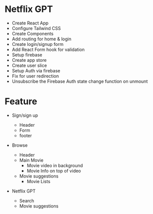 # Netflix GPT
- Create React App 
- Configure Tailwind CSS
- Create Components
- Add routing for home & login
- Create login/signup form
- Add React Form hook for validation
- Setup firebase
- Create app store
- Create user slice
- Setup Auth via firebase 
- Fix for user redirection 
- Unsubscribe the Firebase Auth state change function on unmount

# Feature
- Sign/sign up 
    - Header
    - Form
    - footer

- Browse
    - Header
    - Main Movie
        - Movie video in background
        - Movie Info on top of video
    - Movie suggestions
        - Movie Lists

- Netflix GPT
    - Search 
    - Movie suggestions
    